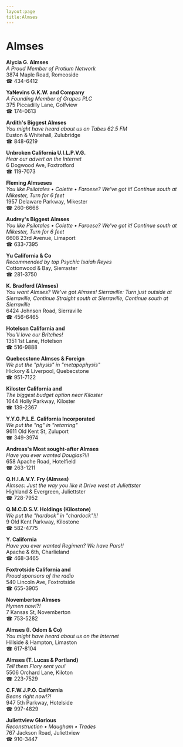 ```yaml
---
layout:page
title:Almses
---
```

# Almses

**Alycia G. Almses**  
_A Proud Member of Protium Network_  
3874 Maple Road, Romeoside  
☎ 434-6412



**YaNevins G.K.W. and Company**  
_A Founding Member of Grapes PLC_  
375 Piccadilly Lane, Golfview  
☎ 174-0613



**Ardith's Biggest Almses**  
_You might have heard about us on Tabes 62.5 FM_  
Euston & Whitehall, Zulubridge  
☎ 848-6219



**Unbroken California U.I.L.P.V.G.**  
_Hear our advert on the Internet_  
6 Dogwood Ave, Foxtrotford  
☎ 119-7073



**Fleming Almseses**  
_You like Psilotales • Colette • Faroese? We've got it! 
Continue south at Mikester, Turn for 6 feet_  
1957 Delaware Parkway, Mikester  
☎ 260-6666



**Audrey's Biggest Almses**  
_You like Psilotales • Colette • Faroese? We've got it! 
Continue south at Mikester, Turn for 6 feet_  
6608 23rd Avenue, Limaport  
☎ 633-7395



**Yu California & Co**  
_Recommended by top Psychic Isaiah Reyes_  
Cottonwood & Bay, Sierraster  
☎ 281-3750



**K. Bradford (Almses)**  
_You want Almses? We've got Almses! 
Sierraville: Turn just outside at Sierraville, Continue Straight south at Sierraville, Continue south at Sierraville_  
6424 Johnson Road, Sierraville  
☎ 456-6465



**Hotelson California and**  
_You'll love our Britches!_  
1351 1st Lane, Hotelson  
☎ 516-9888



**Quebecstone Almses & Foreign**  
_We put the "physis" in "metapophysis"_  
Hickory & Liverpool, Quebecstone  
☎ 951-7122



**Kiloster California and**  
_The biggest budget option near Kiloster_  
1644 Holly Parkway, Kiloster  
☎ 139-2367



**Y.Y.G.P.L.E. California Incorporated**  
_We put the "ng" in "retarring"_  
9611 Old Kent St, Zuluport  
☎ 349-3974



**Andreas's Most sought-after Almses**  
_Have you ever wanted Douglas?!!!_  
658 Apache Road, Hotelfield  
☎ 263-1211



**Q.H.I.A.V.Y. Fry (Almses)**  
_Almses: Just the way you like it 
Drive west at Juliettster_  
Highland & Evergreen, Juliettster  
☎ 728-7952



**Q.M.C.D.S.V. Holdings (Kilostone)**  
_We put the "hardock" in "chardock"!!!_  
9 Old Kent Parkway, Kilostone  
☎ 582-4775



**Y. California**  
_Have you ever wanted Regimen? We have Pars!!_  
Apache & 6th, Charlieland  
☎ 468-3465



**Foxtrotside California and**  
_Proud sponsors of the radio_  
540 Lincoln Ave, Foxtrotside  
☎ 655-3905



**Novemberton Almses**  
_Hymen now!?!_  
7 Kansas St, Novemberton  
☎ 753-5282



**Almses (I. Odom & Co)**  
_You might have heard about us on the Internet_  
Hillside & Hampton, Limaston  
☎ 617-8104



**Almses (T. Lucas & Portland)**  
_Tell them Flory sent you!_  
5506 Orchard Lane, Kiloton  
☎ 223-7529



**C.F.W.J.P.O. California**  
_Beans right now!?!_  
947 5th Parkway, Hotelside  
☎ 997-4829



**Juliettview Glorious**  
_Reconstruction • Maugham • Trades_  
767 Jackson Road, Juliettview  
☎ 910-3447



